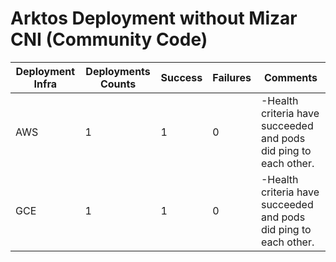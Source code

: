 # Arktos Deployment without Mizar CNI (Community Code)

Deployment Infra | Deployments Counts | Success | Failures | Comments
--- | --- | --- | --- | ---
AWS | 1 | 1 | 0 |-Health criteria have succeeded and pods did ping to each other.
GCE | 1 | 1 | 0 |-Health criteria have succeeded and pods did ping to each other.

